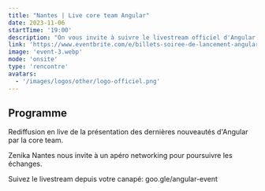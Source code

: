 ```yaml
---
title: "Nantes | Live core team Angular"
date: 2023-11-06
startTime: '19:00'
description: "On vous invite à suivre le livestream officiel d'Angular en présentiel avec la communauté nantaise dans les locaux de Zenika Nantes."
link: 'https://www.eventbrite.com/e/billets-soiree-de-lancement-angular-17-739889418167'
image: 'event-3.webp'
mode: 'onsite'
type: 'rencontre'
avatars:
  - '/images/logos/other/logo-officiel.png'
---
```


## Programme

Rediffusion en live de la présentation des dernières nouveautés d'Angular par la core team.

Zenika Nantes nous invite à un apéro networking pour poursuivre les échanges.

Suivez le livestream depuis votre canapé: goo.gle/angular-event
